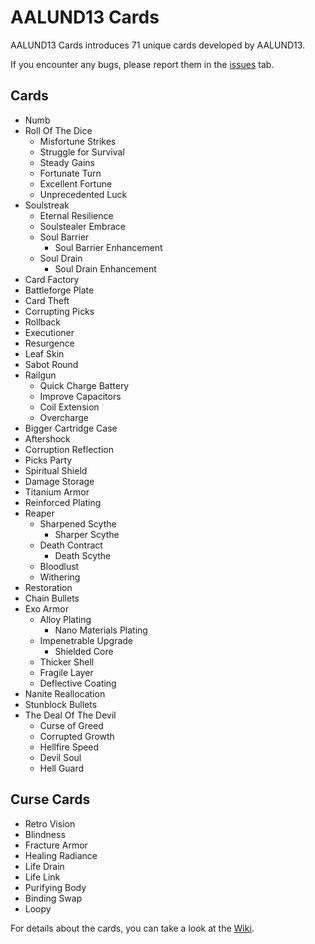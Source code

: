 # AALUND13 Cards

AALUND13 Cards introduces 71 unique cards developed by AALUND13.

If you encounter any bugs, please report them in the [issues](https://github.com/AALUND13/AALUND13-Cards/issues) tab.

## Cards

- Numb
- Roll Of The Dice
  - Misfortune Strikes
  - Struggle for Survival
  - Steady Gains
  - Fortunate Turn
  - Excellent Fortune
  - Unprecedented Luck
- Soulstreak
  - Eternal Resilience
  - Soulstealer Embrace
  - Soul Barrier
    - Soul Barrier Enhancement
  - Soul Drain
    - Soul Drain Enhancement
- Card Factory
- Battleforge Plate
- Card Theft
- Corrupting Picks
- Rollback
- Executioner
- Resurgence
- Leaf Skin
- Sabot Round
- Railgun
  - Quick Charge Battery
  - Improve Capacitors
  - Coil Extension
  - Overcharge
- Bigger Cartridge Case
- Aftershock
- Corruption Reflection
- Picks Party
- Spiritual Shield
- Damage Storage
- Titanium Armor
- Reinforced Plating
- Reaper
  - Sharpened Scythe
    - Sharper Scythe
  - Death Contract
    - Death Scythe
  - Bloodlust
  - Withering
- Restoration
- Chain Bullets
- Exo Armor
  - Alloy Plating
    - Nano Materials Plating
  - Impenetrable Upgrade
    - Shielded Core
  - Thicker Shell
  - Fragile Layer
  - Deflective Coating
- Nanite Reallocation
- Stunblock Bullets
- The Deal Of The Devil
  - Curse of Greed
  - Corrupted Growth
  - Hellfire Speed
  - Devil Soul
  - Hell Guard

## Curse Cards

- Retro Vision
- Blindness
- Fracture Armor
- Healing Radiance
- Life Drain
- Life Link
- Purifying Body
- Binding Swap
- Loopy

For details about the cards, you can take a look at the [Wiki](https://github.com/AALUND13/AALUND13-Cards/wiki/Cards).
